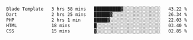 <!--START_SECTION:waka-->

```txt
Blade Template   3 hrs 58 mins   ██████████▓░░░░░░░░░░░░░░   43.22 %
Dart             2 hrs 25 mins   ██████▓░░░░░░░░░░░░░░░░░░   26.34 %
PHP              2 hrs 1 min     █████▓░░░░░░░░░░░░░░░░░░░   22.03 %
HTML             18 mins         █░░░░░░░░░░░░░░░░░░░░░░░░   03.40 %
CSS              15 mins         ▓░░░░░░░░░░░░░░░░░░░░░░░░   02.85 %
```

<!--END_SECTION:waka-->
